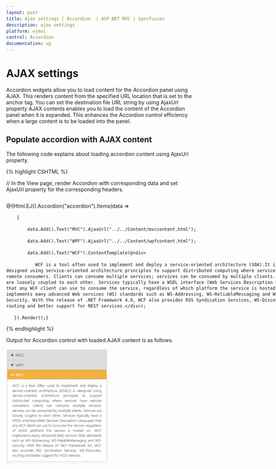 ```yaml
---
layout: post
title: Ajax settings | Accordion  | ASP.NET MVC | Syncfusion
description: ajax settings
platform: ejmvc
control: Accordion 
documentation: ug
---
```


# AJAX settings

Accordion widgets allow you to load content for the Accordion panel using AJAX. This renders content from the specified URL location that is set to the anchor tag. You can set the destination file URL string by using AjaxUrl property AJAX contents enables you to load the content of the Accordion panel when it is expanded. This enhances the Accordion control efficiency when a large content is to be loaded into the panel.

## Populate accordion with AJAX content

The following code explains about loading accordion content using AjaxUrl property.

{% highlight CSHTML %}

// In the View page, render Accordion with corresponding data and set AjaxUrl property for the corresponding headers.

<div style="width: 800px; float:left;">

@{Html.EJ().Accordion("accordion").Items(data =>

        {

            data.Add().Text("MVC").AjaxUrl("../../Content/mvccontent.html");

            data.Add().Text("WPF").AjaxUrl("../../Content/wpfcontent.html");

            data.Add().Text("WCF").ContentTemplate(@<div>

               WCF is a tool often used to implement and deploy a service-oriented architecture (SOA).It is designed using service-oriented architecture principles to support distributed computing where services have remote consumers. Clients can consume multiple services; services can be consumed by multiple clients. Services are loosely coupled to each other. Services typically have a WSDL interface (Web Services Description Language) that any WCF client can use to consume the service, regardless of which platform the service is hosted on. WCF implements many advanced Web services (WS) standards such as WS-Addressing, WS-ReliableMessaging and WS-Security. With the release of .NET Framework 4.0, WCF also provides RSS Syndication Services, WS-Discovery, routing and better support for REST services.</div>);

       }).Render();}

</div>

{% endhighlight %}

Output for Accordion control with loaded AJAX content is as follows.



![](Ajax-settings_images/Ajax-settings_img1.png)


